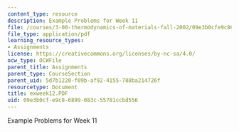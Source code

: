 ```yaml
---
content_type: resource
description: Example Problems for Week 11
file: /courses/3-00-thermodynamics-of-materials-fall-2002/09e3b0cfe9c86899083c55781ccbd556_exweek12.PDF
file_type: application/pdf
learning_resource_types:
- Assignments
license: https://creativecommons.org/licenses/by-nc-sa/4.0/
ocw_type: OCWFile
parent_title: Assignments
parent_type: CourseSection
parent_uid: 5d7b1220-f09b-af92-4155-788ba214726f
resourcetype: Document
title: exweek12.PDF
uid: 09e3b0cf-e9c8-6899-083c-55781ccbd556
---
```

Example Problems for Week 11
